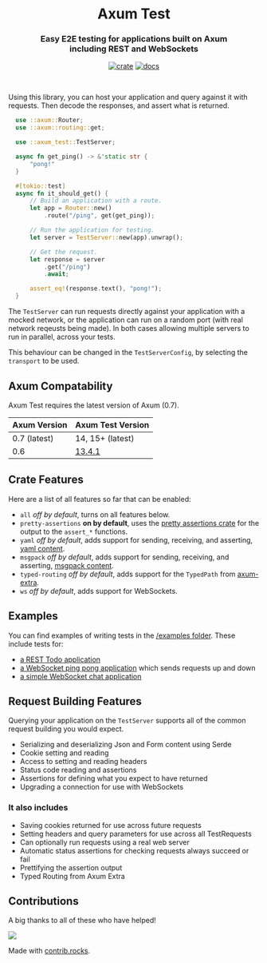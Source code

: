 <div align="center">
  <h1>
    Axum Test
  </h1>

  <h3>
    Easy E2E testing for applications built on Axum<br/>
    including REST and WebSockets
  </h3>

  [![crate](https://img.shields.io/crates/v/axum-test.svg)](https://crates.io/crates/axum-test)
  [![docs](https://docs.rs/axum-test/badge.svg)](https://docs.rs/axum-test)

  <br/>
</div>

Using this library, you can host your application and query against it with requests.
Then decode the responses, and assert what is returned.

```rust
  use ::axum::Router;
  use ::axum::routing::get;

  use ::axum_test::TestServer;

  async fn get_ping() -> &'static str {
      "pong!"
  }

  #[tokio::test]
  async fn it_should_get() {
      // Build an application with a route.
      let app = Router::new()
          .route("/ping", get(get_ping));

      // Run the application for testing.
      let server = TestServer::new(app).unwrap();

      // Get the request.
      let response = server
          .get("/ping")
          .await;

      assert_eq!(response.text(), "pong!");
  }
```

The `TestServer` can run requests directly against your application with a mocked network,
or the application can run on a random port (with real network reqeusts being made).
In both cases allowing multiple servers to run in parallel, across your tests.

This behaviour can be changed in the `TestServerConfig`, by selecting the `transport` to be used.

## Axum Compatability

Axum Test requires the latest version of Axum (0.7).

| Axum Version | Axum Test Version |
|--------------|-------------------|
| 0.7 (latest) | 14, 15+ (latest)  |
| 0.6          | [13.4.1](https://crates.io/crates/axum-test/13.4.1)            |

## Crate Features

Here are a list of all features so far that can be enabled:

 * `all` _off by default_, turns on all features below.
 * `pretty-assertions` **on by default**, uses the [pretty assertions crate](https://crates.io/crates/pretty_assertions) for the output to the `assert_*` functions.
 * `yaml` _off by default_, adds support for sending, receiving, and asserting, [yaml content](https://yaml.org/).
 * `msgpack` _off by default_, adds support for sending, receiving, and asserting, [msgpack content](https://msgpack.org/index.html).
 * `typed-routing` _off by default_, adds support for the `TypedPath` from [axum-extra](https://crates.io/crates/axum-extra).
 * `ws` _off by default_, adds support for WebSockets.

## Examples

You can find examples of writing tests in the [/examples folder](/examples/).
These include tests for:

 * [a REST Todo application](/examples/example-todo)
 * [a WebSocket ping pong application](/examples/example-websocket-ping-pong) which sends requests up and down
 * [a simple WebSocket chat application](/examples/example-websocket-chat)

## Request Building Features

Querying your application on the `TestServer` supports all of the common request building you would expect.

 - Serializing and deserializing Json and Form content using Serde
 - Cookie setting and reading
 - Access to setting and reading headers
 - Status code reading and assertions
 - Assertions for defining what you expect to have returned
 - Upgrading a connection for use with WebSockets

### It also includes

 - Saving cookies returned for use across future requests
 - Setting headers and query parameters for use across all TestRequests
 - Can optionally run requests using a real web server
 - Automatic status assertions for checking requests always succeed or fail
 - Prettifying the assertion output
 - Typed Routing from Axum Extra

## Contributions

A big thanks to all of these who have helped!

<a href="https://github.com/josephlenton/axum-test/graphs/contributors">
  <img src="https://contrib.rocks/image?repo=josephlenton/axum-test" />
</a>

Made with [contrib.rocks](https://contrib.rocks).
